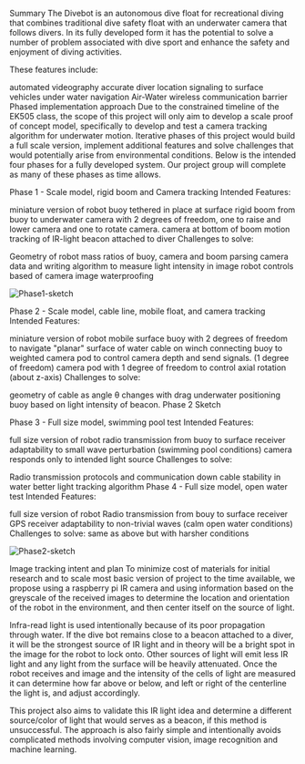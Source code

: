 Summary
The Divebot is an autonomous dive float for recreational diving that combines traditional dive safety float with an underwater camera that follows divers. In its fully developed form it has the potential to solve a number of problem associated with dive sport and enhance the safety and enjoyment of diving activities.

These features include:

automated videography
accurate diver location signaling to surface vehicles
under water navigation
Air-Water wireless communication barrier
Phased implementation approach
Due to the constrained timeline of the EK505 class, the scope of this project will only aim to develop a scale proof of concept model, specifically to develop and test a camera tracking algorithm for underwater motion. Iterative phases of this project would build a full scale version, implement additional features and solve challenges that would potentially arise from environmental conditions. Below is the intended four phases for a fully developed system. Our project group will complete as many of these phases as time allows.

Phase 1 - Scale model, rigid boom and Camera tracking
Intended Features:

miniature version of robot
buoy tethered in place at surface
rigid boom from buoy to underwater camera with 2 degrees of freedom, one to raise and lower camera and one to rotate camera.
camera at bottom of boom
motion tracking of IR-light beacon attached to diver
Challenges to solve:

Geometry of robot
mass ratios of buoy, camera and boom
parsing camera data and writing algorithm to measure light intensity in image
robot controls based of camera image
waterproofing

![Phase1-sketch](https://user-images.githubusercontent.com/106100235/200344567-e2721e21-098f-4546-abfb-443b16838d94.jpeg)



Phase 2 - Scale model, cable line, mobile float, and camera tracking
Intended Features:

miniature version of robot
mobile surface buoy with 2 degrees of freedom to navigate "planar" surface of water
cable on winch connecting buoy to weighted camera pod to control camera depth and send signals. (1 degree of freedom)
camera pod with 1 degree of freedom to control axial rotation (about z-axis)
Challenges to solve:

geometry of cable as angle θ changes with drag underwater
positioning buoy based on light intensity of beacon.
Phase 2 Sketch

Phase 3 - Full size model, swimming pool test
Intended Features:

full size version of robot
radio transmission from buoy to surface receiver
adaptability to small wave perturbation (swimming pool conditions)
camera responds only to intended light source
Challenges to solve:

Radio transmission protocols and communication down cable
stability in water
better light tracking algorithm
Phase 4 - Full size model, open water test
Intended Features:

full size version of robot
Radio transmission from bouy to surface receiver
GPS receiver
adaptability to non-trivial waves (calm open water conditions)
Challenges to solve:
same as above but with harsher conditions


![Phase2-sketch](https://user-images.githubusercontent.com/106100235/200344645-91898237-086f-44c7-a79d-f8de5e5883eb.jpeg)


Image tracking intent and plan
To minimize cost of materials for initial research and to scale most basic version of project to the time available, we propose using a raspberry pi IR camera and using information based on the greyscale of the received images to determine the location and orientation of the robot in the environment, and then center itself on the source of light.

Infra-read light is used intentionally because of its poor propagation through water. If the dive bot remains close to a beacon attached to a diver, it will be the strongest source of IR light and in theory will be a bright spot in the image for the robot to lock onto. Other sources of light will emit less IR light and any light from the surface will be heavily attenuated. Once the robot receives and image and the intensity of the cells of light are measured it can determine how far above or below, and left or right of the centerline the light is, and adjust accordingly.

This project also aims to validate this IR light idea and determine a different source/color of light that would serves as a beacon, if this method is unsuccessful. The approach is also fairly simple and intentionally avoids complicated methods involving computer vision, image recognition and machine learning.
